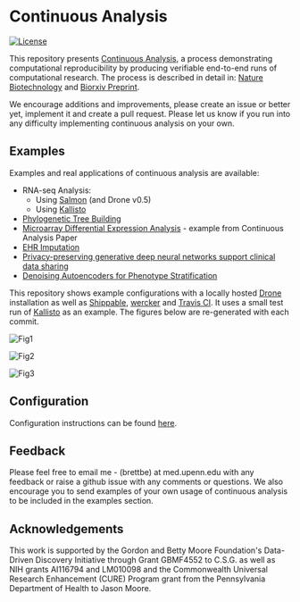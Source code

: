 # Continuous Analysis

[![License](https://img.shields.io/badge/License-BSD%203--Clause-blue.svg)](https://opensource.org/licenses/BSD-3-Clause)

This repository presents [Continuous Analysis](http://greenelab.github.io/continuous_analysis/), a process demonstrating computational reproducibility by producing verifiable end-to-end runs of computational research. The process is described in detail in: [Nature Biotechnology](http://www.nature.com/nbt/journal/vaop/ncurrent/full/nbt.3780.html) and [Biorxiv Preprint](http://dx.doi.org/10.1101/056473).

We encourage additions and improvements, please create an issue or better yet, implement it and create a pull request. Please let us know if you run into any difficulty implementing continuous analysis on your own.

## Examples

Examples and real applications of continuous analysis are available:

* RNA-seq Analysis:
	* Using [Salmon](https://github.com/COMBINE-lab/continuous_analysis_rnaseq) (and Drone v0.5)
	* Using [Kallisto](https://github.com/greenelab/continuous_analysis_rnaseq)
* [Phylogenetic Tree Building](https://github.com/greenelab/continuous_analysis_phylo)
* [Microarray Differential Expression Analysis](https://github.com/greenelab/continuous_analysis_brainarray) - example from Continuous Analysis Paper
* [EHR Imputation](https://github.com/epistasislab/imputation)
* [Privacy-preserving generative deep neural networks support clinical data sharing](https://github.com/greenelab/SPRINT_gan)
* [Denoising Autoencoders for Phenotype Stratification](https://github.com/greenelab/DAPS)

This repository shows example configurations with a locally hosted [Drone](https://github.com/drone/drone) installation as well as [Shippable](https://app.shippable.com/), [wercker](http://wercker.com/) and [Travis CI](https://travis-ci.org/). It uses a small test run of [Kallisto](https://github.com/pachterlab/kallisto) as an example. The figures below are re-generated with each commit.

![Fig1](https://github.com/greenelab/continuous_analysis/blob/master/drone/output/fig1.png?raw=true)

![Fig2](https://github.com/greenelab/continuous_analysis/blob/master/drone/output/fig2.png?raw=true)

![Fig3](https://github.com/greenelab/continuous_analysis/blob/master/drone/output/fig3.png?raw=true)

## Configuration

Configuration instructions can be found [here](http://greenelab.github.io/continuous_analysis/).

## Feedback

Please feel free to email me - (brettbe) at med.upenn.edu with any feedback or raise a github issue with any comments or questions. We also encourage you to send examples of your own usage of continuous analysis to be included in the examples section.

## Acknowledgements
This work is supported by the Gordon and Betty Moore Foundation's Data-Driven Discovery Initiative through Grant GBMF4552 to C.S.G. as well as NIH grants AI116794 and LM010098 and the Commonwealth Universal Research Enhancement (CURE) Program grant from the Pennsylvania Department of Health
to Jason Moore.

